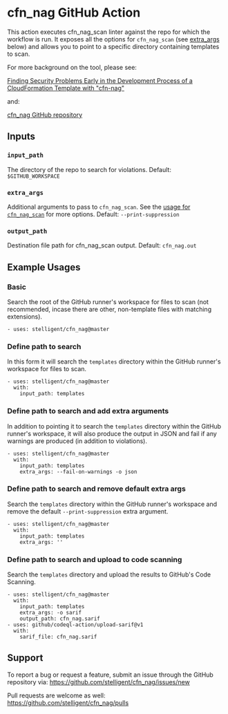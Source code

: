 # cfn_nag GitHub Action

This action executes cfn_nag_scan linter against the repo for which the workflow is run.  It exposes all the options for `cfn_nag_scan` (see [extra_args](https://github.com/stelligent/cfn_nag/github-action.md#extra_args) below) and allows you to point to a specific directory containing templates to scan.

For more background on the tool, please see:

[Finding Security Problems Early in the Development Process of a CloudFormation Template with "cfn-nag"](https://stelligent.com/2016/04/07/finding-security-problems-early-in-the-development-process-of-a-cloudformation-template-with-cfn-nag/)

and:

[cfn_nag GitHub repository](https://github.com/stelligent/cfn_nag)

## Inputs

### `input_path`

The directory of the repo to search for violations. Default: `$GITHUB_WORKSPACE`

### `extra_args`

Additional arguments to pass to `cfn_nag_scan`. See the [usage for `cfn_nag_scan`](https://github.com/stelligent/cfn_nag#usage) for more options. Default: `--print-suppression`

### `output_path`

Destination file path for cfn_nag_scan output. Default: `cfn_nag.out`
## Example Usages

### Basic

Search the root of the GitHub runner's workspace for files to scan (not recommended, incase there are other, non-template files with matching extensions).

```
- uses: stelligent/cfn_nag@master
```

### Define path to search

In this form it will search the `templates` directory within the GitHub runner's workspace for files to scan.

```
- uses: stelligent/cfn_nag@master
  with:
    input_path: templates
```

### Define path to search and add extra arguments

In addition to pointing it to search the `templates` directory within the GitHub runner's workspace, it will also produce the output in JSON and fail if any warnings are produced (in addition to violations).

```
- uses: stelligent/cfn_nag@master
  with:
    input_path: templates
    extra_args: --fail-on-warnings -o json
```

### Define path to search and remove default extra args

Search the `templates` directory within the GitHub runner's workspace and remove the default `--print-suppression` extra argument.

```
- uses: stelligent/cfn_nag@master
  with:
    input_path: templates
    extra_args: ''
```

### Define path to search and upload to code scanning

Search the `templates` directory and upload the results to GitHub's Code Scanning.

```
- uses: stelligent/cfn_nag@master
  with:
    input_path: templates
    extra_args: -o sarif
    output_path: cfn_nag.sarif
- uses: github/codeql-action/upload-sarif@v1
  with:
    sarif_file: cfn_nag.sarif
```

## Support

To report a bug or request a feature, submit an issue through the GitHub repository via: https://github.com/stelligent/cfn_nag/issues/new

Pull requests are welcome as well: https://github.com/stelligent/cfn_nag/pulls